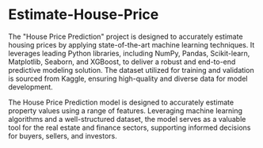 # Estimate-House-Price
The "House Price Prediction" project is designed to accurately estimate housing prices by applying state-of-the-art machine learning techniques. It leverages leading Python libraries, including NumPy, Pandas, Scikit-learn, Matplotlib, Seaborn, and XGBoost, to deliver a robust and end-to-end predictive modeling solution. The dataset utilized for training and validation is sourced from Kaggle, ensuring high-quality and diverse data for model development.


The House Price Prediction model is designed to accurately estimate property values using a range of features. Leveraging machine learning algorithms and a well-structured dataset, the model serves as a valuable tool for the real estate and finance sectors, supporting informed decisions for buyers, sellers, and investors.

